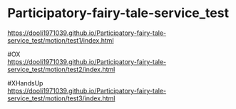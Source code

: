# Participatory-fairy-tale-service_test
https://dooli1971039.github.io/Participatory-fairy-tale-service_test/motion/test1/index.html


#OX  
https://dooli1971039.github.io/Participatory-fairy-tale-service_test/motion/test2/index.html



#XHandsUp  
https://dooli1971039.github.io/Participatory-fairy-tale-service_test/motion/test3/index.html
